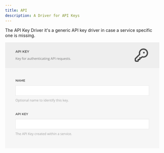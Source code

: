 ```yaml
---
title: API
description: A Driver for API Keys
---
```


<!--@include: ./_shared/driver-intro-->

The API Key Driver it's a generic API key driver in case a service specific one is missing.

![API Key Driver](./assets/api-key.webp)
